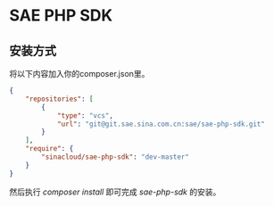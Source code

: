 # SAE PHP SDK

## 安装方式

将以下内容加入你的composer.json里。

```json
{
    "repositories": [
        {
            "type": "vcs",
            "url": "git@git.sae.sina.com.cn:sae/sae-php-sdk.git"
        }
    ],
    "require": {
        "sinacloud/sae-php-sdk": "dev-master"
    }
}
```

然后执行 *composer install* 即可完成 *sae-php-sdk* 的安装。
